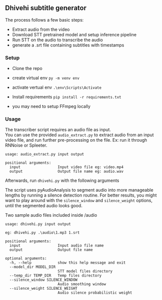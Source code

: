 ## Dhivehi subtitle generator

The process follows a few basic steps:
 * Extract audio from the video
 * Download STT pretrained model and setup inference pipeline
 * Run STT on the audio to transcribe the audio
 * generate a .srt file containing subtitles with timestamps

### Setup

* Clone the repo
* create  virtual env `py -m venv env`
* activate vertual env `.\env\Scripts\Activate`
* Install requirements `pip install -r requirements.txt`

 * you may need to setup FFmpeg locally

### Usage

The transcriber script requires an audio file as input.  
You can use the provided `audio_extract.py` to extract
audio from an input video file, and run further pre-processing
on the file. Ex: run it through RNNoise or Spleeter.

```shell
usage: audio_extract.py input output

positional arguments:
  input                 Input video file eg: video.mp4
  output                Output file name eg: audio.wav

```

Afterwards, run `dhivehi.py` with the following arguments

The script uses pyAudioAnalysis to segment audio into more 
manageable lengths by running a silence detection routine. For
better results, you might want to play around with the
`silence_window` and `silence_weight` options, until the 
segmented audio looks good.

Two sample audio files included inside /audio

```shell
usage: dhivehi.py input output

eg: dhivehi.py .\audio\1.mp3 1.srt

positional arguments:
  input                 Input audio file name
  output                Output file name

optional arguments:
  -h, --help            show this help message and exit
  --model_dir MODEL_DIR
                        STT model files directory
  --temp_dir TEMP_DIR   Temp files directory
  --silence_window SILENCE_WINDOW
                        Audio smoothing window
  --silence_weight SILENCE_WEIGHT
                        Audio silence probabilistic weight

```
